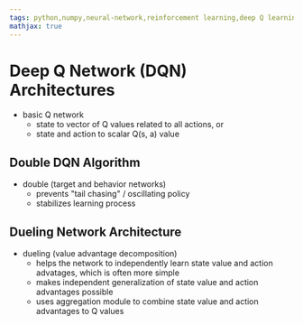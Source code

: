 ```yaml
---
tags: python,numpy,neural-network,reinforcement learning,deep Q learning,DQN,DDQN,Dueling
mathjax: true
---
```

# Deep Q Network (DQN) Architectures

- basic Q network
  - state to vector of Q values related to all actions, or
  - state and action to scalar Q(s, a) value

## Double DQN Algorithm

- double (target and behavior networks)
  - prevents "tail chasing" / oscillating policy
  - stabilizes learning process

## Dueling Network Architecture

- dueling (value advantage decomposition)
  - helps the network to independently learn state value and action advatages, which is often more simple
  - makes independent generalization of state value and action advantages possible
  - uses aggregation module to combine state value and action advantages to Q values

